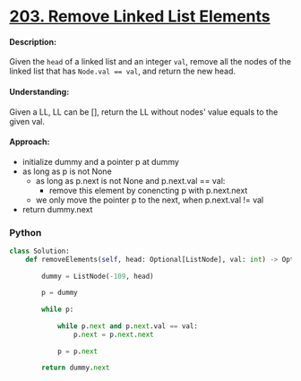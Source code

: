 # [203. Remove Linked List Elements](https://leetcode.com/problems/remove-linked-list-elements/)


#### Description:

Given the `head` of a linked list and an integer `val`, remove all the nodes of the linked list that has `Node.val == val`, and return the new head.

#### Understanding:

Given a LL, LL can be [], return the LL without nodes' value equals to the given val.

#### Approach:

- initialize dummy and a pointer p at dummy
- as long as p is not None
	- as long as p.next is not None and p.next.val == val:
		- remove this element by conencting p with p.next.next
	- we only move the pointer p to the next, when p.next.val != val
- return dummy.next


### Python 

```python
class Solution:
    def removeElements(self, head: Optional[ListNode], val: int) -> Optional[ListNode]:
        
        dummy = ListNode(-109, head)
        
        p = dummy
        
        while p:
            
            while p.next and p.next.val == val:
                p.next = p.next.next
            
            p = p.next
            
        return dummy.next
```